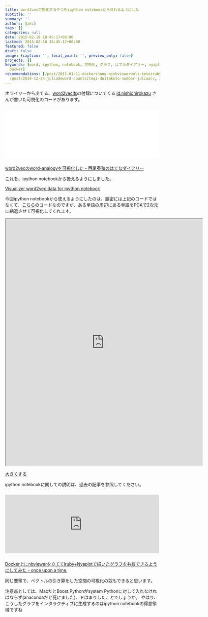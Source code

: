 ```yaml
---
title: word2vec可視化するやつをipython notebookから見れるようにした
subtitle: ''
summary: ''
authors: [aki]
tags: []
categories: null
date: 2015-02-18 18:45:17+00:00
lastmod: 2015-02-18 18:45:17+00:00
featured: false
draft: false
image: {caption: '', focal_point: '', preview_only: false}
projects: []
keywords: [word, ipython, notebook, 可視化, グラフ, はてなダイアリー, nyaplot, nbviewer, iruby,
  docker]
recommendations: [/post/2015-01-11-dockershang-ninbviewerwoli-teteiruby-plus-nyaplotdemiao-itagurahuwogong-you-dekiruyounisitemita/,
  /post/2014-12-24-juliadeword-countsiteqi-duitakoto-number-juliaac/, /post/2016-10-29_homebrew-----iRuby---------------6a02e5194ff2/]
---
```

オライリーから出てる、[word2vec本](http://www.oreilly.co.jp/books/9784873116839/)の付録についてくる [id:nishiohirokazu](http://blog.hatena.ne.jp/nishiohirokazu/) さんが書いた可視化のコードがあります。

<iframe src="//hatenablog-parts.com/embed?url=http%3A%2F%2Fd.hatena.ne.jp%2Fnishiohirokazu%2F20140109%2F1389251331" title="word2vecのword-analogyを可視化した - 西尾泰和のはてなダイアリー" class="embed-card embed-webcard" scrolling="no" frameborder="0" style="width: 100%; height: 155px; max-width: 500px; margin: 10px 0px;"><a href="http://d.hatena.ne.jp/nishiohirokazu/20140109/1389251331">word2vecのword-analogyを可視化した - 西尾泰和のはてなダイアリー</a></iframe>

[word2vecのword-analogyを可視化した - 西尾泰和のはてなダイアリー](http://d.hatena.ne.jp/nishiohirokazu/20140109/1389251331)

これを、ipython notebookから扱えるようにしました。

[Visualizer word2vec data for ipython notebook](https://gist.github.com/chezou/3899461aa550f73854a1)

今回ipython notebookから使えるようにしたのは、厳密には上記のコードではなくて、[こちら](https://github.com/nishio/mycorpus/blob/master/vis.py)のコードなのですが、ある単語の周辺にある単語をPCAで2次元に縮退させて可視化してくれます。

<iframe src="https://nbviewer.ipython.org/gist/chezou/3899461aa550f73854a1/word2vec.ipynb" width="640" height="800"></iframe>

[大きくする](https://nbviewer.ipython.org/gist/chezou/3899461aa550f73854a1/word2vec.ipynb)

ipython notebookに関しての説明は、過去の記事を参照してください。

<iframe src="https://chezou.hatenablog.com/embed/2015/01/11/031931" title="Docker上にnbviewerを立ててiruby+Nyaplotで描いたグラフを共有できるようにしてみた - once upon a time," class="embed-card embed-blogcard" scrolling="no" frameborder="0" style="width: 100%; height: 190px; max-width: 500px; margin: 10px 0px;"><a href="https://chezou.hatenablog.com/entry/2015/01/11/031931">Docker上にnbviewerを立ててiruby+Nyaplotで描いたグラフを共有できるようにしてみた - once upon a time,</a></iframe>

[Docker上にnbviewerを立ててiruby+Nyaplotで描いたグラフを共有できるようにしてみた - once upon a time,](https://chezou.hatenablog.com/entry/2015/01/11/031931)

同じ要領で、ベクトルの引き算をした空間の可視化の奴もできると思います。

注意点としては、MacだとBoost.Pythonがsystem Pythonに対して入れなければならず(anacondaだと死にました)、ドはまりしたことでしょうか。 やはり、こうしたグラフをインタラクティブに生成するのはipython notebookの得意領域ですね


